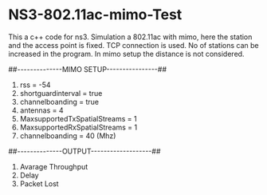 # NS3-802.11ac-mimo-Test
This a c++ code for ns3. 
Simulation a 802.11ac with mimo, here the station and the access point is fixed.
TCP connection is used.
No of stations can be increased in the program.
In mimo setup the distance is not considered.


##--------------MIMO SETUP----------------##
1. rss = -54
2. shortguardinterval = true
3. channelboanding = true
4. antennas = 4
5. MaxsupportedTxSpatialStreams = 1
6. MaxsupportedRxSpatialStreams = 1
7. channelboanding = 40 (Mhz)

##--------------OUTPUT-------------------##
1. Avarage Throughput
2. Delay
3. Packet Lost
